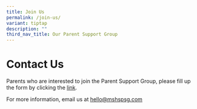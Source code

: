 ```yaml
---
title: Join Us
permalink: /join-us/
variant: tiptap
description: ""
third_nav_title: Our Parent Support Group
---
```

<h1>Contact Us</h1>
<p>Parents who are interested to join the Parent Support Group, please fill
up the form by clicking the&nbsp;<a href="http://mshspsg.com/" rel="noopener noreferrer nofollow" target="_blank"><u>link</u></a>.</p>
<p>For more information, email us at <a href="http://mshspsg.com/" rel="noopener noreferrer nofollow" target="_blank"><u>hello@mshspsg.com</u></a>
</p>